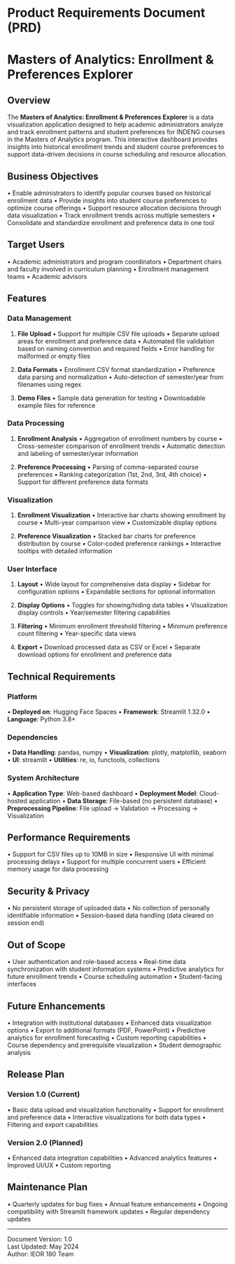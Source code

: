 # Product Requirements Document (PRD)
# Masters of Analytics: Enrollment & Preferences Explorer



## Overview

The **Masters of Analytics: Enrollment & Preferences Explorer** is a data visualization application designed to help academic administrators analyze and track enrollment patterns and student preferences for INDENG courses in the Masters of Analytics program. This interactive dashboard provides insights into historical enrollment trends and student course preferences to support data-driven decisions in course scheduling and resource allocation.



## Business Objectives

• Enable administrators to identify popular courses based on historical enrollment data
• Provide insights into student course preferences to optimize course offerings
• Support resource allocation decisions through data visualization
• Track enrollment trends across multiple semesters
• Consolidate and standardize enrollment and preference data in one tool



## Target Users

• Academic administrators and program coordinators
• Department chairs and faculty involved in curriculum planning
• Enrollment management teams
• Academic advisors



## Features

### Data Management

1. **File Upload**
   • Support for multiple CSV file uploads
   • Separate upload areas for enrollment and preference data
   • Automated file validation based on naming convention and required fields
   • Error handling for malformed or empty files

2. **Data Formats**
   • Enrollment CSV format standardization
   • Preference data parsing and normalization
   • Auto-detection of semester/year from filenames using regex

3. **Demo Files**
   • Sample data generation for testing
   • Downloadable example files for reference



### Data Processing

1. **Enrollment Analysis**
   • Aggregation of enrollment numbers by course
   • Cross-semester comparison of enrollment trends
   • Automatic detection and labeling of semester/year information

2. **Preference Processing**
   • Parsing of comma-separated course preferences
   • Ranking categorization (1st, 2nd, 3rd, 4th choice)
   • Support for different preference data formats



### Visualization

1. **Enrollment Visualization**
   • Interactive bar charts showing enrollment by course
   • Multi-year comparison view
   • Customizable display options

2. **Preference Visualization**
   • Stacked bar charts for preference distribution by course
   • Color-coded preference rankings
   • Interactive tooltips with detailed information



### User Interface

1. **Layout**
   • Wide layout for comprehensive data display
   • Sidebar for configuration options
   • Expandable sections for optional information

2. **Display Options**
   • Toggles for showing/hiding data tables
   • Visualization display controls
   • Year/semester filtering capabilities

3. **Filtering**
   • Minimum enrollment threshold filtering
   • Minimum preference count filtering
   • Year-specific data views

4. **Export**
   • Download processed data as CSV or Excel
   • Separate download options for enrollment and preference data



## Technical Requirements

### Platform

• **Deployed on**: Hugging Face Spaces
• **Framework**: Streamlit 1.32.0
• **Language**: Python 3.8+

### Dependencies

• **Data Handling**: pandas, numpy
• **Visualization**: plotly, matplotlib, seaborn
• **UI**: streamlit
• **Utilities**: re, io, functools, collections

### System Architecture

• **Application Type**: Web-based dashboard
• **Deployment Model**: Cloud-hosted application
• **Data Storage**: File-based (no persistent database)
• **Preprocessing Pipeline**: File upload → Validation → Processing → Visualization



## Performance Requirements

• Support for CSV files up to 10MB in size
• Responsive UI with minimal processing delays
• Support for multiple concurrent users
• Efficient memory usage for data processing



## Security & Privacy

• No persistent storage of uploaded data
• No collection of personally identifiable information
• Session-based data handling (data cleared on session end)



## Out of Scope

• User authentication and role-based access
• Real-time data synchronization with student information systems
• Predictive analytics for future enrollment trends
• Course scheduling automation
• Student-facing interfaces



## Future Enhancements

• Integration with institutional databases
• Enhanced data visualization options
• Export to additional formats (PDF, PowerPoint)
• Predictive analytics for enrollment forecasting
• Custom reporting capabilities
• Course dependency and prerequisite visualization
• Student demographic analysis



## Release Plan

### Version 1.0 (Current)
• Basic data upload and visualization functionality
• Support for enrollment and preference data
• Interactive visualizations for both data types
• Filtering and export capabilities

### Version 2.0 (Planned)
• Enhanced data integration capabilities
• Advanced analytics features
• Improved UI/UX
• Custom reporting



## Maintenance Plan

• Quarterly updates for bug fixes
• Annual feature enhancements
• Ongoing compatibility with Streamlit framework updates
• Regular dependency updates



---

Document Version: 1.0  
Last Updated: May 2024  
Author: IEOR 180 Team 